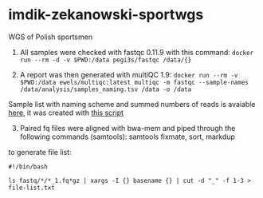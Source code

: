 # imdik-zekanowski-sportwgs
WGS of Polish sportsmen


1. All samples were checked with fastqc 0.11.9 with this command:
`docker run --rm -d -v $PWD:/data pegi3s/fastqc /data/{}`

2. A report was then generated with multiQC 1.9:
`docker run --rm -v $PWD:/data ewels/multiqc:latest multiqc -m fastqc --sample-names /data/analysis/samples_naming.tsv /data -o /data`

Sample list with naming scheme and summed numbers of reads is avaiable [here](), it was created with [this script](sample_naming.R)

3. Paired fq files were aligned with bwa-mem and piped through the following commands (samtools): samtools fixmate, sort, markdup

to generate file list:
```
#!/bin/bash

ls fastq/*/*_1.fq*gz | xargs -I {} basename {} | cut -d "_" -f 1-3 > file-list.txt
```
